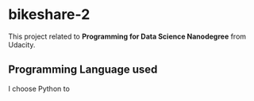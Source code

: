 # bikeshare-2
This project related to **Programming for Data Science Nanodegree** from Udacity.
## Programming Language used
I choose Python to 
